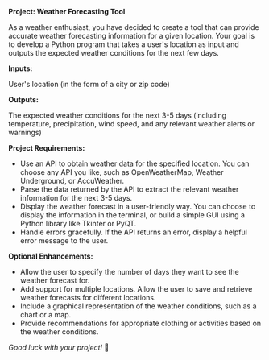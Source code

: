 __Project: Weather Forecasting Tool__

As a weather enthusiast, you have decided to create a tool that can provide accurate weather forecasting information for a given location. Your goal is to develop a Python program that takes a user's location as input and outputs the expected weather conditions for the next few days.

__Inputs:__

User's location (in the form of a city or zip code)

__Outputs:__

The expected weather conditions for the next 3-5 days (including temperature, precipitation, wind speed, and any relevant weather alerts or warnings)

__Project Requirements:__

- Use an API to obtain weather data for the specified location. You can choose any API you like, such as OpenWeatherMap, Weather Underground, or AccuWeather.
- Parse the data returned by the API to extract the relevant weather information for the next 3-5 days.
- Display the weather forecast in a user-friendly way. You can choose to display the information in the terminal, or build a simple GUI using a Python library like Tkinter or PyQT.
- Handle errors gracefully. If the API returns an error, display a helpful error message to the user.

__Optional Enhancements:__

- Allow the user to specify the number of days they want to see the weather forecast for.
- Add support for multiple locations. Allow the user to save and retrieve weather forecasts for different locations.
- Include a graphical representation of the weather conditions, such as a chart or a map.
- Provide recommendations for appropriate clothing or activities based on the weather conditions.

*Good luck with your project!* 🥳